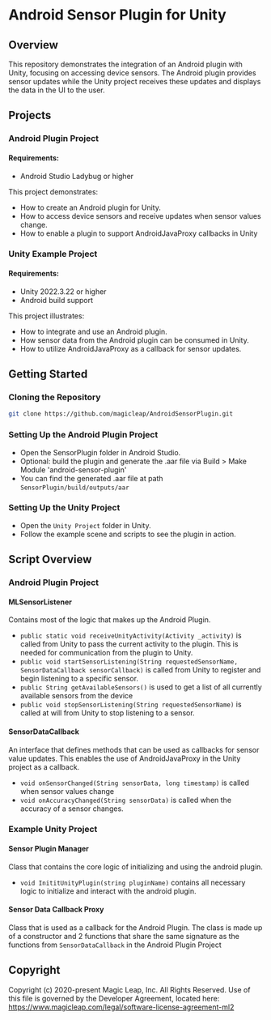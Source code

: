 # Android Sensor Plugin for Unity

## Overview
This repository demonstrates the integration of an Android plugin with Unity, focusing on accessing device sensors. The Android plugin provides sensor updates while the Unity project receives these updates and displays the data in the UI to the user.

## Projects
### Android Plugin Project
#### Requirements:
- Android Studio Ladybug or higher

This project demonstrates:

- How to create an Android plugin for Unity.
- How to access device sensors and receive updates when sensor values change.
- How to enable a plugin to support AndroidJavaProxy callbacks in Unity

### Unity Example Project
#### Requirements:
- Unity 2022.3.22 or higher
- Android build support 

This project illustrates:

- How to integrate and use an Android plugin.
- How sensor data from the Android plugin can be consumed in Unity.
- How to utilize AndroidJavaProxy as a callback for sensor updates.

## Getting Started
### Cloning the Repository
```bash
git clone https://github.com/magicleap/AndroidSensorPlugin.git 
```

### Setting Up the Android Plugin Project
- Open the SensorPlugin folder in Android Studio.
- Optional: build the plugin and generate the .aar file via Build > Make Module 'android-sensor-plugin'
- You can find the generated .aar file at path `SensorPlugin/build/outputs/aar`
### Setting Up the Unity Project
- Open the `Unity Project` folder in Unity.
- Follow the example scene and scripts to see the plugin in action.

## Script Overview

### Android Plugin Project
#### MLSensorListener
Contains most of the logic that makes up the Android Plugin.
- `public static void receiveUnityActivity(Activity _activity)` is called from Unity to pass the current activity to the plugin. This is needed for communication from the plugin to Unity.
- `public void startSensorListening(String requestedSensorName, SensorDataCallback sensorCallback)` is called from Unity to register and begin listening to a specific sensor.
- `public String getAvailableSensors()` is used to get a list of all currently available sensors from the device
- `public void stopSensorListening(String requestedSensorName)` is called at will from Unity to stop listening to a sensor.

#### SensorDataCallback
An interface that defines methods that can be used as callbacks for sensor value updates.
This enables the use of AndroidJavaProxy in the Unity project as a callback.
- `void onSensorChanged(String sensorData, long timestamp)` is called when sensor values change
- `void onAccuracyChanged(String sensorData)` is called when the accuracy of a sensor changes.

### Example Unity Project
#### Sensor Plugin Manager
Class that contains the core logic of initializing and using the android plugin.
- `void InititUnityPlugin(string pluginName)` contains all necessary logic to initialize and interact with the android plugin. 

#### Sensor Data Callback Proxy
Class that is used as a callback for the Android Plugin.
The class is made up of a constructor and 2 functions that share the same signature as the functions from `SensorDataCallback` in the Android Plugin Project

## Copyright
Copyright (c) 2020-present Magic Leap, Inc. All Rights Reserved. Use of this file is governed by the Developer Agreement, located here: https://www.magicleap.com/legal/software-license-agreement-ml2